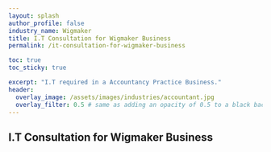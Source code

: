 ```yaml
---
layout: splash 
author_profile: false 
industry_name: Wigmaker
title: I.T Consultation for Wigmaker Business
permalink: /it-consultation-for-wigmaker-business

toc: true
toc_sticky: true

excerpt: "I.T required in a Accountancy Practice Business."
header:
  overlay_image: /assets/images/industries/accountant.jpg
  overlay_filter: 0.5 # same as adding an opacity of 0.5 to a black background
---
```


## I.T Consultation for Wigmaker Business